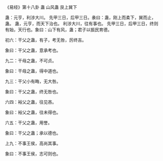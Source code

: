 《易经》第十八卦 蛊 山风蛊 艮上巽下

蛊：元亨，利涉大川。 先甲三日，后甲三日。彖曰：蛊，刚上而柔下，巽而止，蛊。 蛊，元亨，而天下治也。 利涉大川，往有事也。 先甲三日，后甲三日，终则有始，天行也。象曰：山下有风，蛊；君子以振民育德。

初六：干父之蛊，有子，考无咎，厉终吉。

象曰：干父之蛊，意承考也。

九二：干母之蛊，不可贞。

象曰：干母之蛊，得中道也。

九三：干父小有晦，无大咎。

象曰：干父之蛊，终无咎也。

六四：裕父之蛊，往见吝。

象曰：裕父之蛊，往未得也。

六五：干父之蛊，用誉。

象曰：干父之蛊；承以德也。

上九：不事王侯，高尚其事。

象曰：不事王侯，志可则也。

